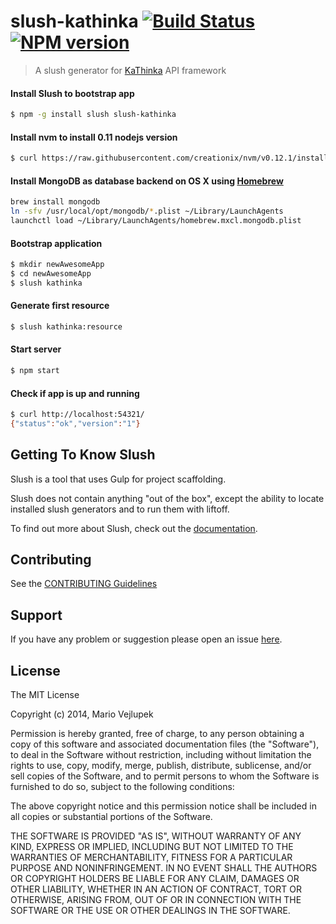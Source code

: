 # slush-kathinka [![Build Status](https://secure.travis-ci.org/Wercajk/slush-kathinka.png?branch=master)](https://travis-ci.org/Wercajk/slush-kathinka) [![NPM version](https://badge-me.herokuapp.com/api/npm/slush-kathinka.png)](http://badges.enytc.com/for/npm/slush-kathinka)

> A slush generator for [KaThinka](https://github.com/Wercajk/KaThinka) API framework


#### Install Slush to bootstrap app

```bash
$ npm -g install slush slush-kathinka
```

#### Install nvm to install 0.11 nodejs version

```bash
$ curl https://raw.githubusercontent.com/creationix/nvm/v0.12.1/install.sh | bash
```

#### Install MongoDB as database backend on OS X using [Homebrew](http://brew.sh/)


```bash
brew install mongodb
ln -sfv /usr/local/opt/mongodb/*.plist ~/Library/LaunchAgents
launchctl load ~/Library/LaunchAgents/homebrew.mxcl.mongodb.plist
```


#### Bootstrap application

```bash
$ mkdir newAwesomeApp
$ cd newAwesomeApp
$ slush kathinka
```

#### Generate first resource

```bash
$ slush kathinka:resource
```

#### Start server

```bash
$ npm start
```

#### Check if app is up and running

```bash
$ curl http://localhost:54321/
{"status":"ok","version":"1"}
```


## Getting To Know Slush

Slush is a tool that uses Gulp for project scaffolding.

Slush does not contain anything "out of the box", except the ability to locate installed slush generators and to run them with liftoff.

To find out more about Slush, check out the [documentation](https://github.com/klei/slush).

## Contributing

See the [CONTRIBUTING Guidelines](https://github.com/Wercajk/slush-kathinka/blob/master/CONTRIBUTING.md)

## Support
If you have any problem or suggestion please open an issue [here](https://github.com/Wercajk/slush-kathinka/issues).

## License

The MIT License

Copyright (c) 2014, Mario Vejlupek

Permission is hereby granted, free of charge, to any person
obtaining a copy of this software and associated documentation
files (the "Software"), to deal in the Software without
restriction, including without limitation the rights to use,
copy, modify, merge, publish, distribute, sublicense, and/or sell
copies of the Software, and to permit persons to whom the
Software is furnished to do so, subject to the following
conditions:

The above copyright notice and this permission notice shall be
included in all copies or substantial portions of the Software.

THE SOFTWARE IS PROVIDED "AS IS", WITHOUT WARRANTY OF ANY KIND,
EXPRESS OR IMPLIED, INCLUDING BUT NOT LIMITED TO THE WARRANTIES
OF MERCHANTABILITY, FITNESS FOR A PARTICULAR PURPOSE AND
NONINFRINGEMENT. IN NO EVENT SHALL THE AUTHORS OR COPYRIGHT
HOLDERS BE LIABLE FOR ANY CLAIM, DAMAGES OR OTHER LIABILITY,
WHETHER IN AN ACTION OF CONTRACT, TORT OR OTHERWISE, ARISING
FROM, OUT OF OR IN CONNECTION WITH THE SOFTWARE OR THE USE OR
OTHER DEALINGS IN THE SOFTWARE.
